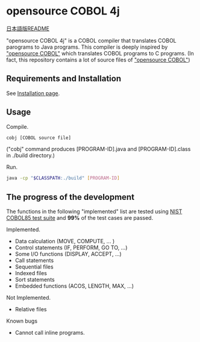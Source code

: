 # opensource COBOL 4j

[日本語版README](https://github.com/opensourcecobol/opensourcecobol4j/blob/develop/README_JP.md)

"opensource COBOL 4j" is a COBOL compiler that translates COBOL parograms to Java programs.
This compiler is deeply inspired by ["opensource COBOL"](https://github.com/opensourcecobol/opensource-cobol) which translates COBOL programs to C programs.
(In fact, this repository contains a lot of source files of ["opensource COBOL"](https://github.com/opensourcecobol/opensource-cobol))

## Requirements and Installation

See [Installation page](https://github.com/opensourcecobol/opensourcecobol4j/wiki/Installation).

## Usage

Compile.
```bash
cobj [COBOL source file]
```
("cobj" command produces [PROGRAM-ID].java and [PROGRAM-ID].class in ./build directory.)

Run.
```bash
java -cp "$CLASSPATH:./build" [PROGRAM-ID]
```

## The progress of the development

The functions in the following "implemented" list are tested using [NIST COBOL85 test suite](https://www.itl.nist.gov/div897/ctg/cobol_form.htm)
and **99%** of the test cases are passed.

Implemented.

* Data calculation (MOVE, COMPUTE, ... )
* Control statements (IF, PERFORM, GO TO, ...)
* Some I/O functions (DISPLAY, ACCEPT, ...)
* Call statements
* Sequential files
* Indexed files
* Sort statements
* Embedded functions (ACOS, LENGTH, MAX, ...)

Not Implemented.

* Relative files

Known bugs

* Cannot call inline programs.
